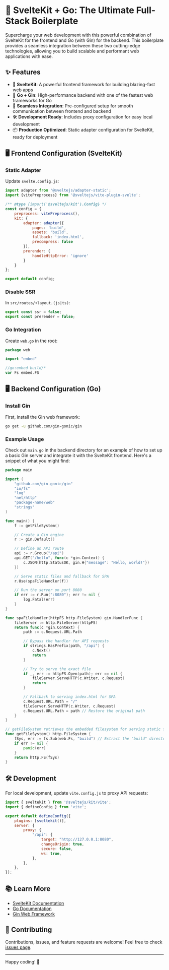 # 🚀 SvelteKit + Go: The Ultimate Full-Stack Boilerplate

Supercharge your web development with this powerful combination of SvelteKit for the frontend and Go (with Gin) for the
backend. This boilerplate provides a seamless integration between these two cutting-edge technologies, allowing you to
build scalable and performant web applications with ease.

## ✨ Features

- 🎨 **SvelteKit**: A powerful frontend framework for building blazing-fast web apps
- 🚄 **Go + Gin**: High-performance backend with one of the fastest web frameworks for Go
- 🔗 **Seamless Integration**: Pre-configured setup for smooth communication between frontend and backend
- 🛠 **Development Ready**: Includes proxy configuration for easy local development
- 📦 **Production Optimized**: Static adapter configuration for SvelteKit, ready for deployment

## 🖥 Frontend Configuration (SvelteKit)

### Static Adapter

Update `svelte.config.js`:

```js
import adapter from '@sveltejs/adapter-static';
import {vitePreprocess} from '@sveltejs/vite-plugin-svelte';

/** @type {import('@sveltejs/kit').Config} */
const config = {
    preprocess: vitePreprocess(),
    kit: {
        adapter: adapter({
            pages: 'build',
            assets: 'build',
            fallback: 'index.html',
            precompress: false
        }),
        prerender: {
            handleHttpError: 'ignore'
        }
    }
};

export default config;
```

### Disable SSR

In `src/routes/+layout.(js|ts)`:

```js
export const ssr = false;
export const prerender = false;
```

### Go Integration

Create `web.go` in the root:

```go
package web

import "embed"

//go:embed build/*
var Fs embed.FS
```

## 🖥 Backend Configuration (Go)

### Install Gin

First, install the Gin web framework:

```sh
go get -u github.com/gin-gonic/gin
```

### Example Usage

Check out `main.go` in the backend directory for an example of how to set up a basic Gin server and integrate it with
the SvelteKit frontend. Here's a snippet of what you might find:

```go
package main

import (
	"github.com/gin-gonic/gin"
	"io/fs"
	"log"
	"net/http"
	"package-name/web"
	"strings"
)

func main() {
	f := getFileSystem()

	// Create a Gin engine
	r := gin.Default()

	// Define an API route
	api := r.Group("/api")
	api.GET("/hello", func(c *gin.Context) {
		c.JSON(http.StatusOK, gin.H{"message": "Hello, world!"})
	})

	// Serve static files and fallback for SPA
	r.Use(spaFileHandler(f))

	// Run the server on port 8080
	if err := r.Run(":8080"); err != nil {
		log.Fatal(err)
	}
}

func spaFileHandler(httpFS http.FileSystem) gin.HandlerFunc {
	fileServer := http.FileServer(httpFS)
	return func(c *gin.Context) {
		path := c.Request.URL.Path

		// Bypass the handler for API requests
		if strings.HasPrefix(path, "/api") {
			c.Next()
			return
		}

		// Try to serve the exact file
		if _, err := httpFS.Open(path); err == nil {
			fileServer.ServeHTTP(c.Writer, c.Request)
			return
		}

		// Fallback to serving index.html for SPA
		c.Request.URL.Path = "/"
		fileServer.ServeHTTP(c.Writer, c.Request)
		c.Request.URL.Path = path // Restore the original path
	}
}

// getFileSystem retrieves the embedded filesystem for serving static files
func getFileSystem() http.FileSystem {
	fSys, err := fs.Sub(web.Fs, "build") // Extract the "build" directory from the embedded filesystem
	if err != nil {
		panic(err)
	}
	return http.FS(fSys)
}

```

## 🛠 Development

For local development, update `vite.config.js` to proxy API requests:

```js
import { sveltekit } from '@sveltejs/kit/vite';
import { defineConfig } from 'vite';

export default defineConfig({
    plugins: [sveltekit()],
    server: {
        proxy: {
            "/api": {
                target: "http://127.0.0.1:8080",
                changeOrigin: true,
                secure: false,
                ws: true,
            },
        },
    },
});
```

## 📚 Learn More

- [SvelteKit Documentation](https://kit.svelte.dev/docs)
- [Go Documentation](https://golang.org/doc/)
- [Gin Web Framework](https://gin-gonic.com/docs/)

## 🤝 Contributing

Contributions, issues, and feature requests are welcome! Feel free to check [issues page](link-to-issues).

---

Happy coding! 🎉